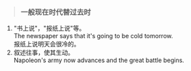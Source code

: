 >### 一般现在时代替过去时
 	
1. "书上说"，"报纸上说"等。 <br>
The newspaper says that it's going to be cold tomorrow. <br>
报纸上说明天会很冷的。
2. 叙述往事，使其生动。 <br>
Napoleon's army now advances and the great battle begins.